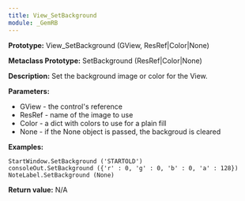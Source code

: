 ```yaml
---
title: View_SetBackground
module: _GemRB
---
```


**Prototype:** View_SetBackground (GView, ResRef|Color|None)

**Metaclass Prototype:** SetBackground (ResRef|Color|None)

**Description:** Set the background image or color for the View.

**Parameters:**
  * GView - the control's reference
  * ResRef - name of the image to use
  * Color - a dict with colors to use for a plain fill
  * None - if the None object is passed, the backgroud is cleared

**Examples:**

    StartWindow.SetBackground ('STARTOLD')
    consoleOut.SetBackground ({'r' : 0, 'g' : 0, 'b' : 0, 'a' : 128})
    NoteLabel.SetBackground (None)

**Return value:** N/A
